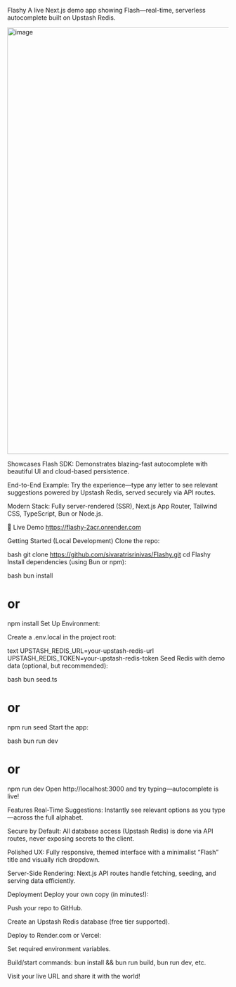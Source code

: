 Flashy
A live Next.js demo app showing Flash—real-time, serverless autocomplete built on Upstash Redis.

<img width="1917" height="970" alt="image" src="https://github.com/user-attachments/assets/9b777680-f5f7-47c1-b702-69c1ab63e081" />

Showcases Flash SDK: Demonstrates blazing-fast autocomplete with beautiful UI and cloud-based persistence.

End-to-End Example: Try the experience—type any letter to see relevant suggestions powered by Upstash Redis, served securely via API routes.

Modern Stack: Fully server-rendered (SSR), Next.js App Router, Tailwind CSS, TypeScript, Bun or Node.js.

🚀 Live Demo
https://flashy-2acr.onrender.com

Getting Started (Local Development)
Clone the repo:

bash
git clone https://github.com/sivaratrisrinivas/Flashy.git
cd Flashy
Install dependencies (using Bun or npm):

bash
bun install
# or
npm install
Set Up Environment:

Create a .env.local in the project root:

text
UPSTASH_REDIS_URL=your-upstash-redis-url
UPSTASH_REDIS_TOKEN=your-upstash-redis-token
Seed Redis with demo data (optional, but recommended):

bash
bun seed.ts
# or
npm run seed
Start the app:

bash
bun run dev
# or
npm run dev
Open http://localhost:3000 and try typing—autocomplete is live!

Features
Real-Time Suggestions: Instantly see relevant options as you type—across the full alphabet.

Secure by Default: All database access (Upstash Redis) is done via API routes, never exposing secrets to the client.

Polished UX: Fully responsive, themed interface with a minimalist “Flash” title and visually rich dropdown.

Server-Side Rendering: Next.js API routes handle fetching, seeding, and serving data efficiently.

Deployment
Deploy your own copy (in minutes!):

Push your repo to GitHub.

Create an Upstash Redis database (free tier supported).

Deploy to Render.com or Vercel:

Set required environment variables.

Build/start commands: bun install && bun run build, bun run dev, etc.

Visit your live URL and share it with the world!
